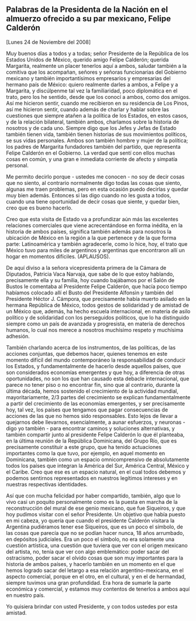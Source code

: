 Palabras de la Presidenta de la Nación en el almuerzo ofrecido a su par mexicano, Felipe Calderón
-------------------------------------------------------------------------------------------------

[Lunes 24 de Noviembre del 2008]

Muy buenos días a todos y a todas; señor Presidente de la República de
los Estados Unidos de México, querido amigo Felipe Calderón; querida
Margarita, realmente un placer tenerlos aquí a ambos, saludar también a
la comitiva que los acompañan, señores y señoras funcionarias del
Gobierno mexicano y también importantísimos empresarios y empresarias
del hermano país de México: quiero realmente darles a ambos, a Felipe y
a Margarita, y discúlpenme tal vez la familiaridad, poco diplomática en
el trato, pero los he sentido, desde que los conocí a ambos, como dos
amigos. Así me hicieron sentir, cuando me recibieron en su residencia de
Los Pinos, así me hicieron sentir, cuando además de charlar y hablar
sobre las cuestiones que siempre atañen a la política de los Estados, en
estos casos, y de la relación bilateral, también ambos, charlamos sobre
la historia de nosotros y de cada uno. Siempre digo que los Jefes y
Jefas de Estado también tienen vida, también tienen historias de sus
movimientos políticos, se sus vidas personales. Ambos son también hombre
y mujer de la política; los padres de Margarita fundadores también del
partido, que representa Felipe Calderón en el Gobierno. La verdad que
sentí con ellos muchas cosas en común, y una gran e inmediata corriente
de afecto y simpatía personal.

Me permito decirlo porque - ustedes me conocen - no soy de decir cosas
que no siento, al contrario normalmente digo todas las cosas que siento,
algunas me traen problemas, pero en esta ocasión puedo decirlas y quedar
muy bien además. Entonces si las digo cuando no les gusta a todos,
cuando una tiene oportunidad de decir cosas que siente, y quedar bien,
creo que es bueno hacerlo.

Creo que esta visita de Estado va a profundizar aún más las excelentes
relaciones comerciales que viene acrecentándose en forma inédita, en la
historia de ambos países, significa también además para nosotros la
ubicación de México en la región a la que pertenece y de la que forma
parte: Latinoamérica y también agradecerle, como lo hice, hoy, el trato
que México tuvo para miles de argentinos y argentinas que encontraron
allí un hogar en momentos difíciles. (APLAUSOS).

De aquí diviso a la señora vicepresidenta primera de la Cámara de
Diputados, Patricia Vaca Narvaja, que sabe de lo que estoy hablando,
precisamente ella y su familia, hoy cuando bajábamos por el Salón de
Bustos le comentaba al Presidente Felipe Calderón, que hacía poco tiempo
habíamos colocado allí el Busto del Presidente Alfonsìn y también del
Presidente Héctor J. Cámpora, que precisamente había muerto asilado en
la hermana República de México, todos gestos de solidaridad y de amistad
de un México que, además, ha hecho escuela internacional, en materia de
asilo político y de solidaridad con los perseguidos políticos, que lo ha
distinguido siempre como un país de avanzada y progresista, en materia
de derechos humanos, lo cual nos merece a nosotros muchísimo respeto y
muchísima adhesión.

También charlando acerca de los instrumentos, de las políticas, de las
acciones conjuntas, que debemos hacer, quienes tenemos en este momento
difícil del mundo contemporáneo la responsabilidad de conducir los
Estados, y fundamentalmente de hacerlo desde aquellos países, que son
considerados economías emergentes y que hoy, a diferencia de otras
oportunidades, no son los que han causado esta debacle internacional,
que parece no tener piso o no encontrar fin, sino que al contrario,
durante la última década, hemos sostenido el crecimiento de la actividad
mundial, mayoritariamente, 2/3 partes del crecimiento se explican
fundamentalmente a partir del crecimiento de las economías emergentes, y
ser precisamente hoy, tal vez, los países que tengamos que pagar
consecuencias de acciones de las que no hemos sido responsables. Esto
lejos de llevar a quejarnos debe llevarnos, esencialmente, a aunar
esfuerzos, y neuronas - digo yo también - para encontrar caminos y
soluciones alternativas, y también compartir junto al presidente Felipe
Calderón lo que él planteaba, en la última reunión de la República
Dominicana, del Grupo Río, que es precisamente constituir a este grupo,
que ha tenido actuaciones importantes como la que tuvo, por ejemplo, en
aquel momento en Dominicana, también como un espacio omnicomprensivo de
absolutamente todos los países que integran la América del Sur, América
Central, México y el Caribe. Creo que ese es un espacio natural, en el
cual todos debemos y podemos sentirnos representados en nuestros
legítimos intereses y en nuestras respectivas identidades.

Así que con mucha felicidad por haber compartido, también, algo que lo
vivo casi un poquito personalmente como es la puesta en marcha de la
reconstrucción del mural de ese genio mexicano, que fue Siqueiros, y que
hoy pudimos visitar con el señor Presidente. Un objetivo que había
puesto en mi cabeza, yo quería que cuando el presidente Calderón
visitara la Argentina pudiéramos tener ese Siqueiros, que es un poco el
símbolo, de las cosas que parecía que no se podían hacer nunca, 18 años
arrumbado, en depósitos judiciales. Era un poco el símbolo, no era
solamente una cuestión artística, una cuestión que tuviera que ver con
el origen mexicano del artista, no, tenía que ver con algo emblemático:
poder sacar del ostracismo, poder sacar el olvido cosas que son muy
importantes para la historia de ambos países, y hacerlo también en un
momento en el que hemos logrado sacar del letargo a esa relación
argentino-mexicana, en el aspecto comercial, porque en el otro, en el
cultural, y en el de hermandad, siempre tuvimos una gran profundidad.
Era hora de sumarle la parte económica y comercial, y estamos muy
contentos de tenerlos a ambos aquí en nuestro país.

Yo quisiera brindar con usted Presidente, y con todos ustedes por esta
amistad. 
